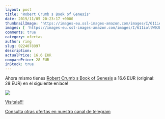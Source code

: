 ```yaml
---
layout: post
title: 'Robert Crumb s Book of Genesis'
date: 2019/11/05 20:23:17 +0000
thumbnailImage: 'https://images-eu.ssl-images-amazon.com/images/I/611ioltW9JL._SL200_.jpg'
images: [ 'https://images-eu.ssl-images-amazon.com/images/I/611ioltW9JL._SL200_.jpg' ]
comments: true
category: ofertas
author: ring
slug: 0224078097
description:
actualPrice: 16.6 EUR
comparePrice: 28 EUR
inStock: true
---
```


Ahora mismo tienes [Robert Crumb s Book of Genesis](https://www.amazon.com/dp/0224078097/?tag=redken08-20) a 16.6 EUR (original: 28 EUR) en el siguiente enlace!

[![](https://images-eu.ssl-images-amazon.com/images/I/611ioltW9JL._SL200_.jpg)](https://www.amazon.com/dp/0224078097/?tag=redken08-20)

[Visítala!!!](https://www.amazon.com/dp/0224078097/?tag=redken08-20)

[Consulta otras ofertas en nuestro canal de telegram](https://t.me/s/ofertas25)
